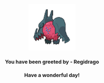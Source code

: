 <p align="center">
    <img src="https://raw.githubusercontent.com/PokeAPI/sprites/master/sprites/pokemon/895.png" width="150" height="150">
</p>
<h3 align="center">You have been greeted by - <b>Regidrago</b></h3>
<h3 align="center">Have a wonderful day!</h3>
